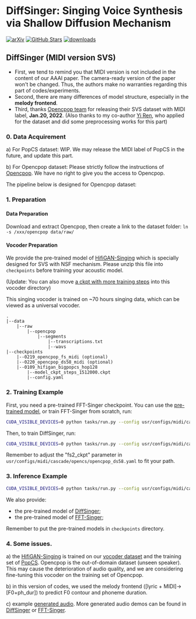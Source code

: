 # DiffSinger: Singing Voice Synthesis via Shallow Diffusion Mechanism
[![arXiv](https://img.shields.io/badge/arXiv-Paper-<COLOR>.svg)](https://arxiv.org/abs/2105.02446)
[![GitHub Stars](https://img.shields.io/github/stars/MoonInTheRiver/DiffSinger?style=social)](https://github.com/MoonInTheRiver/DiffSinger)
[![downloads](https://img.shields.io/github/downloads/MoonInTheRiver/DiffSinger/total.svg)](https://github.com/MoonInTheRiver/DiffSinger/releases)

## DiffSinger (MIDI version SVS)
- First, we tend to remind you that MIDI version is not included in the content of our AAAI paper. The camera-ready version of the paper won't be changed. Thus, the authors make no warranties regarding this part of codes/experiments.
- Second, there are many differences of model structure, especially in the **melody frontend**. 
- Third, thanks [Opencpop team](https://wenet.org.cn/opencpop/) for releasing their SVS dataset with MIDI label, **Jan.20, 2022**. (Also thanks to my co-author [Yi Ren](https://github.com/RayeRen), who applied for the dataset and did some preprocessing works for this part)

### 0. Data Acquirement
a) For PopCS dataset: WIP. We may release the MIDI label of PopCS in the future, and update this part. 

b) For Opencpop dataset: Please strictly follow the instructions of [Opencpop](https://wenet.org.cn/opencpop/). We have no right to give you the access to Opencpop.

The pipeline below is designed for Opencpop dataset:

### 1. Preparation

#### Data Preparation
Download and extract Opencpop, then create a link to the dataset folder: `ln -s /xxx/opencpop data/raw/`

#### Vocoder Preparation
We provide the pre-trained model of [HifiGAN-Singing](https://github.com/MoonInTheRiver/DiffSinger/releases/download/pretrain-model/0109_hifigan_bigpopcs_hop128.zip) which is specially designed for SVS with NSF mechanism.
Please unzip this file into `checkpoints` before training your acoustic model.

(Update: You can also move [a ckpt with more training steps](https://github.com/MoonInTheRiver/DiffSinger/releases/download/pretrain-model/model_ckpt_steps_1512000.ckpt) into this vocoder directory)

This singing vocoder is trained on ~70 hours singing data, which can be viewed as a universal vocoder. 

```
.
|--data
    |--raw
        |--opencpop
            |--segments
                |--transcriptions.txt
                |--wavs
|--checkpoints
    |--0219_opencpop_fs_midi (optional)
    |--0220_opencpop_ds58_midi (optional)
    |--0109_hifigan_bigpopcs_hop128
        |--model_ckpt_steps_1512000.ckpt
        |--config.yaml
```

### 2. Training Example
First, you need a pre-trained FFT-Singer checkpoint. You can use the [pre-trained model](https://github.com/MoonInTheRiver/DiffSinger/releases/download/pretrain-model/0219_opencpop_fs_midi.zip), or train FFT-Singer from scratch, run:
```sh
CUDA_VISIBLE_DEVICES=0 python tasks/run.py --config usr/configs/midi/cascade/opencs/opencpop_aux.yaml --exp_name 0219_opencpop_fs_midi --reset
```

Then, to train DiffSinger, run:

```sh
CUDA_VISIBLE_DEVICES=0 python tasks/run.py --config usr/configs/midi/cascade/opencs/opencpop_ds58.yaml --exp_name 0220_opencpop_ds58_midi --reset  
```

Remember to adjust the "fs2_ckpt" parameter in `usr/configs/midi/cascade/opencs/opencpop_ds58.yaml` to fit your path.

### 3. Inference Example
```sh
CUDA_VISIBLE_DEVICES=0 python tasks/run.py --config usr/configs/midi/cascade/opencs/opencpop_ds58.yaml --exp_name 0128_opencpop_ds58_midi --reset --infer
```

We also provide:
 - the pre-trained model of [DiffSinger](https://github.com/MoonInTheRiver/DiffSinger/releases/download/pretrain-model/0220_opencpop_ds58_midi.zip);
 - the pre-trained model of [FFT-Singer](https://github.com/MoonInTheRiver/DiffSinger/releases/download/pretrain-model/0219_opencpop_fs_midi.zip);

Remember to put the pre-trained models in `checkpoints` directory.

### 4. Some issues.
a) the [HifiGAN-Singing](https://github.com/MoonInTheRiver/DiffSinger/releases/download/pretrain-model/0109_hifigan_bigpopcs_hop128.zip) is trained on our [vocoder dataset](https://dl.acm.org/doi/abs/10.1145/3474085.3475437) and the training set of [PopCS](https://arxiv.org/abs/2105.02446). Opencpop is the out-of-domain dataset (unseen speaker). This may cause the deterioration of audio quality, and we are considering fine-tuning this vocoder on the training set of Opencpop.

b) in this version of codes, we used the melody frontend ([lyric + MIDI]->[F0+ph_dur]) to predict F0 contour and phoneme duration.

c) example [generated audio](https://github.com/MoonInTheRiver/DiffSinger/blob/master/resources/demos_0221/0220_opencpop_ds58_midi/).
More generated audio demos can be found in [DiffSinger](https://github.com/MoonInTheRiver/DiffSinger/releases/download/pretrain-model/0220_opencpop_ds58_midi.zip) or [FFT-Singer](https://github.com/MoonInTheRiver/DiffSinger/releases/download/pretrain-model/0219_opencpop_fs_midi.zip).
